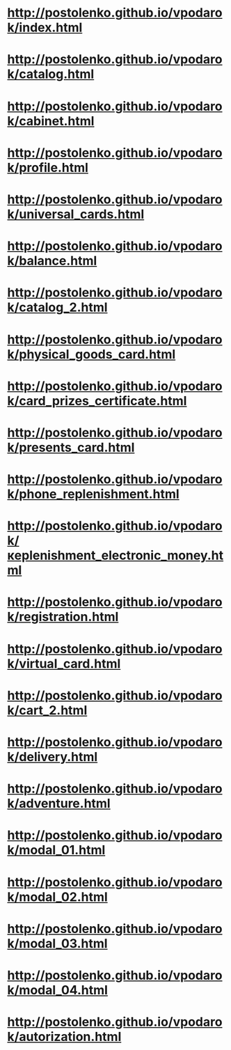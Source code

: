 # http://postolenko.github.io/vpodarok/index.html
# http://postolenko.github.io/vpodarok/catalog.html
# http://postolenko.github.io/vpodarok/cabinet.html
# http://postolenko.github.io/vpodarok/profile.html
# http://postolenko.github.io/vpodarok/universal_cards.html
# http://postolenko.github.io/vpodarok/balance.html
# http://postolenko.github.io/vpodarok/catalog_2.html
# http://postolenko.github.io/vpodarok/physical_goods_card.html
# http://postolenko.github.io/vpodarok/сard_prizes_certificate.html
# http://postolenko.github.io/vpodarok/presents_card.html
# http://postolenko.github.io/vpodarok/phone_replenishment.html
# http://postolenko.github.io/vpodarok/кeplenishment_electronic_money.html
# http://postolenko.github.io/vpodarok/registration.html
# http://postolenko.github.io/vpodarok/virtual_card.html
# http://postolenko.github.io/vpodarok/cart_2.html
# http://postolenko.github.io/vpodarok/delivery.html
# http://postolenko.github.io/vpodarok/adventure.html
# http://postolenko.github.io/vpodarok/modal_01.html
# http://postolenko.github.io/vpodarok/modal_02.html
# http://postolenko.github.io/vpodarok/modal_03.html
# http://postolenko.github.io/vpodarok/modal_04.html
# http://postolenko.github.io/vpodarok/autorization.html
